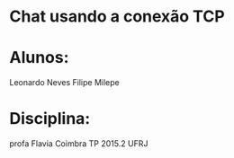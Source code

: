 Chat usando a conexão TCP
==========================

Alunos:
==============
Leonardo Neves
Filipe Milepe


Disciplina:
=============
profa Flavia Coimbra
TP 2015.2
UFRJ
